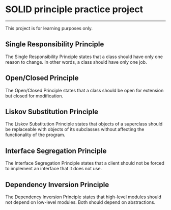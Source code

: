 # SOLID principle practice project
---

This project is for learning purposes only.

## Single Responsibility Principle
The Single Responsibility Principle states that a class should have only one reason to change. 
In other words, a class should have only one job. 

## Open/Closed Principle
The Open/Closed Principle states that a class should be open for extension but closed for modification.

## Liskov Substitution Principle
The Liskov Substitution Principle states that objects of a superclass should be replaceable with objects of its subclasses without affecting the functionality of the program.

## Interface Segregation Principle
The Interface Segregation Principle states that a client should not be forced to implement an interface that it does not use.

## Dependency Inversion Principle
The Dependency Inversion Principle states that high-level modules should not depend on low-level modules. 
Both should depend on abstractions.
